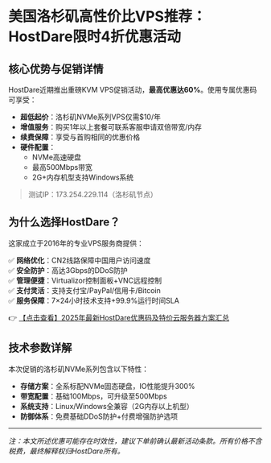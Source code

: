 # 美国洛杉矶高性价比VPS推荐：HostDare限时4折优惠活动

## 核心优势与促销详情

HostDare近期推出重磅KVM VPS促销活动，**最高优惠达60%**。使用专属优惠码可享受：

- **超低起价**：洛杉矶NVMe系列VPS仅需$10/年
- **增值服务**：购买1年以上套餐可联系客服申请双倍带宽/内存
- **续费保障**：享受与首购相同的优惠价格
- **硬件配置**：
  - NVMe高速硬盘
  - 最高500Mbps带宽
  - 2G+内存机型支持Windows系统

> 测试IP：173.254.229.114（洛杉矶节点）

## 为什么选择HostDare？

这家成立于2016年的专业VPS服务商提供：

✅ **网络优化**：CN2线路保障中国用户访问速度  
✅ **安全防护**：高达3Gbps的DDoS防护  
✅ **管理便捷**：Virtualizor控制面板+VNC远程控制  
✅ **支付灵活**：支持支付宝/PayPal/信用卡/Bitcoin  
✅ **服务保障**：7×24小时技术支持+99.9%运行时间SLA

👉 [【点击查看】2025年最新HostDare优惠码及特价云服务器方案汇总](https://bit.ly/hostdare)

## 技术参数详解

本次促销的洛杉矶NVMe系列包含以下特性：

- **存储方案**：全系标配NVMe固态硬盘，IO性能提升300%
- **带宽配置**：基础100Mbps，可升级至500Mbps
- **系统支持**：Linux/Windows全兼容（2G内存以上机型）
- **防御体系**：免费基础DDoS防护+付费增强防护选项

---

*注：本文所述优惠可能存在时效性，建议下单前确认最新活动条款。所有价格不含税费，最终解释权归HostDare所有。*